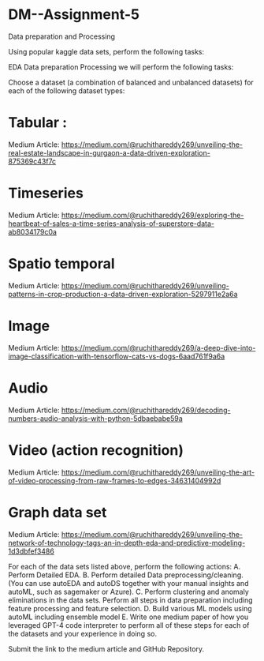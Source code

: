 # DM--Assignment-5

Data preparation and Processing

Using popular kaggle data sets, perform the following tasks:

EDA
Data preparation
Processing
we will perform the following tasks:

Choose a dataset (a combination of balanced and unbalanced datasets) for each of the following dataset types:

# Tabular : 

Medium Article:  https://medium.com/@ruchithareddy269/unveiling-the-real-estate-landscape-in-gurgaon-a-data-driven-exploration-875369c43f7c  

# Timeseries     
 Medium Article:  https://medium.com/@ruchithareddy269/exploring-the-heartbeat-of-sales-a-time-series-analysis-of-superstore-data-ab8034179c0a

# Spatio temporal    
 Medium Article: https://medium.com/@ruchithareddy269/unveiling-patterns-in-crop-production-a-data-driven-exploration-5297911e2a6a

# Image 
 Medium Article: https://medium.com/@ruchithareddy269/a-deep-dive-into-image-classification-with-tensorflow-cats-vs-dogs-6aad761f9a6a

# Audio      
 Medium Article:  https://medium.com/@ruchithareddy269/decoding-numbers-audio-analysis-with-python-5dbaebabe59a

# Video (action recognition)  
 Medium Article:  https://medium.com/@ruchithareddy269/unveiling-the-art-of-video-processing-from-raw-frames-to-edges-34631404992d

# Graph data set   
 Medium Article:  https://medium.com/@ruchithareddy269/unveiling-the-network-of-technology-tags-an-in-depth-eda-and-predictive-modeling-1d3dbfef3486


For each of the data sets listed above, perform the following actions: A. Perform Detailed EDA. B. Perform detailed Data preprocessing/cleaning. (You can use autoEDA and autoDS together with your manual insights and autoML, such as sagemaker or Azure). C. Perform clustering and anomaly eliminations in the data sets. Perform all steps in data preparation including feature processing and feature selection. D. Build various ML models using autoML including ensemble model E. Write one medium paper of how you leveraged GPT-4 code interpreter to perform all of these steps for each of the datasets and your experience in doing so.

Submit the link to the medium article and GitHub Repository.


